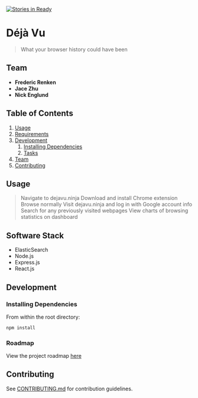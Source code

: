 [![Stories in Ready](https://badge.waffle.io/closeTalkers/closeTalkers.png?label=ready&title=Ready)](https://waffle.io/closeTalkers/closeTalkers)
# Déjà Vu

> What your browser history could have been

## Team

  - __Frederic Renken__
  - __Jace Zhu__
  - __Nick Englund__

## Table of Contents

1. [Usage](#Usage)
1. [Requirements](#requirements)
1. [Development](#development)
    1. [Installing Dependencies](#installing-dependencies)
    1. [Tasks](#tasks)
1. [Team](#team)
1. [Contributing](#contributing)

## Usage

> Navigate to dejavu.ninja
> Download and install Chrome extension
> Browse normally
> Visit dejavu.ninja and log in with Google account info
> Search for any previously visited webpages
> View charts of browsing statistics on dashboard

## Software Stack

- ElasticSearch
- Node.js
- Express.js
- React.js

## Development

### Installing Dependencies

From within the root directory:

```sh
npm install
```

### Roadmap

View the project roadmap [here](https://github.com/closeTalkers/closeTalkers/issues)


## Contributing

See [CONTRIBUTING.md](CONTRIBUTING.md) for contribution guidelines.